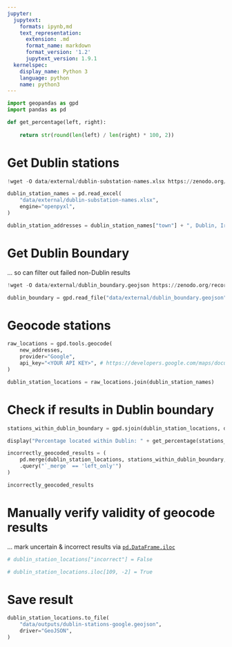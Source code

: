 ```yaml
---
jupyter:
  jupytext:
    formats: ipynb,md
    text_representation:
      extension: .md
      format_name: markdown
      format_version: '1.2'
      jupytext_version: 1.9.1
  kernelspec:
    display_name: Python 3
    language: python
    name: python3
---
```


```python
import geopandas as gpd
import pandas as pd
```

```python
def get_percentage(left, right):
    
    return str(round(len(left) / len(right) * 100, 2))
```

# Get Dublin stations

```python
!wget -O data/external/dublin-substation-names.xlsx https://zenodo.org/record/4446622/files/dublin-substation-names.xlsx
```

```python
dublin_station_names = pd.read_excel(
    "data/external/dublin-substation-names.xlsx",
    engine="openpyxl",
)
```

```python
dublin_station_addresses = dublin_station_names["town"] + ", Dublin, Ireland"
```

# Get Dublin Boundary

... so can filter out failed non-Dublin results

```python
!wget -O data/external/dublin_boundary.geojson https://zenodo.org/record/4432494/files/dublin_boundary.geojson 
```

```python
dublin_boundary = gpd.read_file("data/external/dublin_boundary.geojson", driver="GeoJSON")[["geometry"]]
```

# Geocode stations

```python
raw_locations = gpd.tools.geocode(
    new_addresses,
    provider="Google",
    api_key="<YOUR API KEY>", # https://developers.google.com/maps/documentation/geocoding/start
)
```

```python
dublin_station_locations = raw_locations.join(dublin_station_names)
```

# Check if results in Dublin boundary

```python
stations_within_dublin_boundary = gpd.sjoin(dublin_station_locations, dublin_boundary)
```

```python
display("Percentage located within Dublin: " + get_percentage(stations_within_dublin_boundary, dublin_station_locations) + "%") 
```

```python
incorrectly_geocoded_results = (
    pd.merge(dublin_station_locations, stations_within_dublin_boundary, indicator=True, how="left")
    .query("`_merge` == 'left_only'")
)
```

```python
incorrectly_geocoded_results
```

# Manually verify validity of geocode results

... mark uncertain & incorrect results via [`pd.DataFrame.iloc`](https://pandas.pydata.org/docs/user_guide/10min.html#selection)

```python
# dublin_station_locations["incorrect"] = False
```

```python
# dublin_station_locations.iloc[109, -2] = True
```

# Save result

```python
dublin_station_locations.to_file(
    "data/outputs/dublin-stations-google.geojson",
    driver="GeoJSON",
)
```

